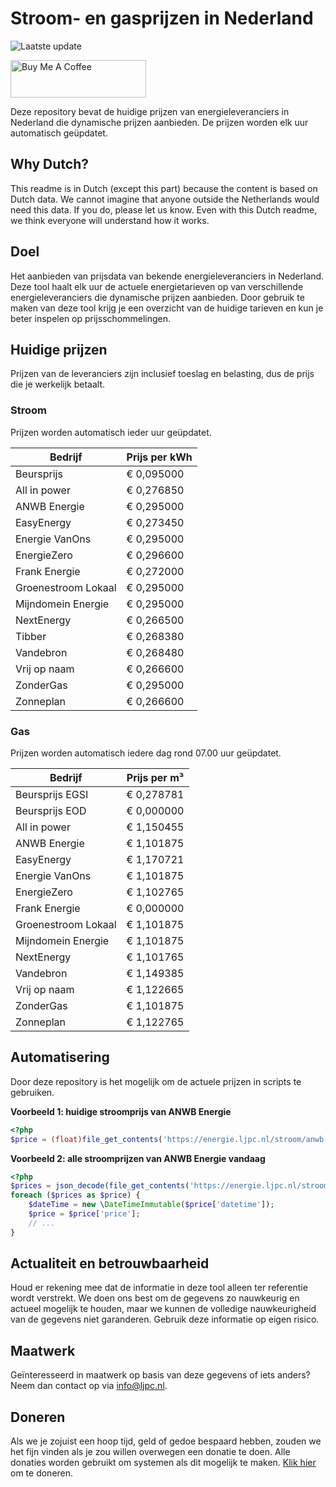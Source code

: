 # Stroom- en gasprijzen in Nederland

![Laatste update](https://img.shields.io/badge/laatste%20update-2024--05--03%2000%3A00%20CET-brightgreen)

<a href="https://www.buymeacoffee.com/Lars-" target="_blank"><img src="https://cdn.buymeacoffee.com/buttons/v2/default-orange.png" alt="Buy Me A Coffee" height="60" style="height: 60px !important;width: 217px !important;" ></a>

Deze repository bevat de huidige prijzen van energieleveranciers in Nederland die dynamische prijzen aanbieden. De prijzen worden elk uur automatisch geüpdatet.

## Why Dutch?

This readme is in Dutch (except this part) because the content is based on Dutch data. We cannot imagine that anyone outside the Netherlands would need this data. If you do, please let us know. Even with this Dutch readme, we think
everyone will understand how it works.

## Doel

Het aanbieden van prijsdata van bekende energieleveranciers in Nederland. Deze tool haalt elk uur de actuele energietarieven op van verschillende energieleveranciers die dynamische prijzen aanbieden. Door gebruik te maken van deze tool
krijg je een overzicht van de huidige tarieven en kun je beter inspelen op prijsschommelingen.

## Huidige prijzen

Prijzen van de leveranciers zijn inclusief toeslag en belasting, dus de prijs die je werkelijk betaalt.

### Stroom

Prijzen worden automatisch ieder uur geüpdatet.

 Bedrijf | Prijs per kWh 
---------|---------------
Beursprijs | € 0,095000
All in power | € 0,276850
ANWB Energie | € 0,295000
EasyEnergy | € 0,273450
Energie VanOns | € 0,295000
EnergieZero | € 0,296600
Frank Energie | € 0,272000
Groenestroom Lokaal | € 0,295000
Mijndomein Energie | € 0,295000
NextEnergy | € 0,266500
Tibber | € 0,268380
Vandebron | € 0,268480
Vrij op naam | € 0,266600
ZonderGas | € 0,295000
Zonneplan | € 0,266600


### Gas

Prijzen worden automatisch iedere dag rond 07.00 uur geüpdatet.

 Bedrijf | Prijs per m³ 
---------|--------------
Beursprijs EGSI | € 0,278781
Beursprijs EOD | € 0,000000
All in power | € 1,150455
ANWB Energie | € 1,101875
EasyEnergy | € 1,170721
Energie VanOns | € 1,101875
EnergieZero | € 1,102765
Frank Energie | € 0,000000
Groenestroom Lokaal | € 1,101875
Mijndomein Energie | € 1,101875
NextEnergy | € 1,101765
Vandebron | € 1,149385
Vrij op naam | € 1,122665
ZonderGas | € 1,101875
Zonneplan | € 1,122765


## Automatisering

Door deze repository is het mogelijk om de actuele prijzen in scripts te gebruiken.

**Voorbeeld 1: huidige stroomprijs van ANWB Energie**

```php
<?php
$price = (float)file_get_contents('https://energie.ljpc.nl/stroom/anwb-energie-nu.txt');

```

**Voorbeeld 2: alle stroomprijzen van ANWB Energie vandaag**

```php
<?php
$prices = json_decode(file_get_contents('https://energie.ljpc.nl/stroom/all-in-power-vandaag.json'),true);
foreach ($prices as $price) {
    $dateTime = new \DateTimeImmutable($price['datetime']);
    $price = $price['price'];
    // ...
}
```

## Actualiteit en betrouwbaarheid

Houd er rekening mee dat de informatie in deze tool alleen ter referentie wordt verstrekt. We doen ons best om de gegevens zo nauwkeurig en actueel mogelijk te houden, maar we kunnen de volledige nauwkeurigheid van de gegevens niet
garanderen. Gebruik deze informatie op eigen risico.

## Maatwerk

Geïnteresseerd in maatwerk op basis van deze gegevens of iets anders? Neem dan contact op
via [info@ljpc.nl](mailto:info@ljpc.nl?subject=Energie%20prijzen).

## Doneren

Als we je zojuist een hoop tijd, geld of gedoe bespaard hebben, zouden we het fijn vinden als je zou willen overwegen een
donatie te doen. Alle donaties worden gebruikt om systemen als dit mogelijk te
maken. [Klik hier](https://www.buymeacoffee.com/Lars-) om te doneren.
